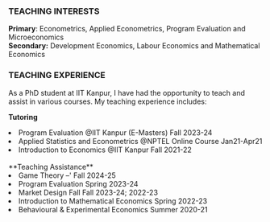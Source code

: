 ### TEACHING INTERESTS
**Primary**: Econometrics, Applied Econometrics, Program Evaluation and Microeconomics <br>
**Secondary:** Development Economics, Labour Economics and Mathematical Economics



### TEACHING EXPERIENCE
As a PhD student at IIT Kanpur, I have had the opportunity to teach and assist in various courses. My teaching experience includes: 

**Tutoring** 
<li> Program Evaluation
   @IIT Kanpur (E-Masters)       Fall 2023-24 </li>
<li> Applied Statistics and Econometrics
   @NPTEL Online Course         Jan21-Apr21 </li>
<li> Introduction to Economics
 @IIT Kanpur        Fall 2021-22</li> <br>
**Teaching Assistance**
<li> Game Theory &#8211;'
   Fall 2024-25</li>
<li>Program Evaluation
  Spring 2023-24 </li>
<li>Market Design
Fall Fall 2023-24; 2022-23</li>
<li>Introduction to Mathematical Economics
Spring 2022-23 </li>
<li>Behavioural & Experimental Economics
Summer 2020-21</li>
<br>


